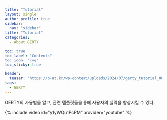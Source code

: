 ```yaml
---
title: "Tutorial"
layout: single
author_profile: true
sidebar:
  nav: "sidebar"
title: "Tutorial"
categories:
  - About GERTY

toc: true
toc_label: "Contents"
toc_icon: "cog"
toc_sticky: true

header:
  teaser: "https://b-at.kr/wp-content/uploads/2024/07/gerty_tutorial_00.png"  
tags: 
  - GERTY
---
```


GERTY의 사용법을 알고, 관련 템플릿들을 통해 사용자의 실력을 향상시킬 수 있다.

{% include video id="y1yWQu1PcPM" provider="youtube" %}